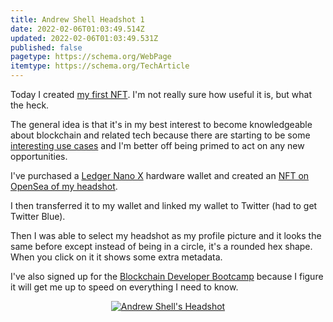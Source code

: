 ```yaml
---
title: Andrew Shell Headshot 1
date: 2022-02-06T01:03:49.514Z
updated: 2022-02-06T01:03:49.531Z
published: false
pagetype: https://schema.org/WebPage
itemtype: https://schema.org/TechArticle
---
```

Today I created [my first NFT](https://opensea.io/assets/ethereum/0x495f947276749ce646f68ac8c248420045cb7b5e/50785849398388566510903729972648362585060473171757419675425038676188286943233/). I'm not really sure how useful it is, but what the heck.

The general idea is that it's in my best interest to become knowledgeable about blockchain and related tech because there are starting to be some [interesting use cases](https://www.youtube.com/watch?v=u1DgYveFF4Y) and I'm better off being primed to act on any new opportunities.

I've purchased a [Ledger Nano X](https://shop.ledger.com/pages/ledger-nano-x) hardware wallet and created an [NFT on OpenSea of my headshot](https://opensea.io/assets/0x495f947276749ce646f68ac8c248420045cb7b5e/50785849398388566510903729972648362585060473171757419675425038676188286943233/).

I then transferred it to my wallet and linked my wallet to Twitter (had to get Twitter Blue).

Then I was able to select my headshot as my profile picture and it looks the same before except instead of being in a circle, it's a rounded hex shape. When you click on it it shows some extra metadata.

I've also signed up for the [Blockchain Developer Bootcamp](https://www.dappuniversity.com/) because I figure it will get me up to speed on everything I need to know.

<div style="text-align: center;">

[![Andrew Shell's Headshot](/uploads/2022/02/opensea-nft.png)](https://opensea.io/assets/ethereum/0x495f947276749ce646f68ac8c248420045cb7b5e/50785849398388566510903729972648362585060473171757419675425038676188286943233/)

</div>
